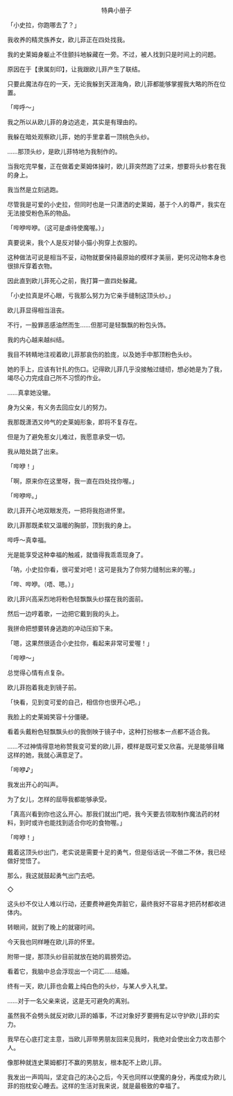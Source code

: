 <p align="center">特典小册子</p>

「小史拉，你跑哪去了？」

我收养的精灵族养女，欧儿菲正在四处找我。

我的史莱姆身躯止不住颤抖地躲藏在一旁。不过，被人找到只是时间上的问题。

原因在于【隶属刻印】，让我跟欧儿菲产生了联结。

只要此魔法存在的一天，无论我躲到天涯海角，欧儿菲都能够掌握我大略的所在位置。

「哔呼～」

我之所以从欧儿菲的身边逃走，其实是有理由的。

我躲在暗处观察欧儿菲，她的手里拿着一顶桃色头纱。

……那顶头纱，是欧儿菲特地为我制作的。

当我吃完早餐，正在做着史莱姆体操时，欧儿菲突然跑了过来，想要将头纱套在我的身上。

我当然是立刻逃跑。

尽管我是可爱的小史拉，但同时也是一只潇洒的史莱姆，基于个人的尊严，我实在无法接受粉色系的物品。

「哔咿哔咿。（这可是虐待使魔喔。）」

真要说来，我个人是反对替小猫小狗穿上衣服的。

这种做法可说是相当不妥，动物就要保持最原始的模样才美丽，更何况动物本身也很排斥穿着衣物。

因此直到欧儿菲死心之前，我打算一直四处躲藏。

「小史拉真是坏心眼，亏我那么努力为它亲手缝制这顶头纱。」

欧儿菲显得相当沮丧。

不行，一股罪恶感油然而生……但那可是轻飘飘的粉包头饰。

我的内心越来越纠结。

我目不转睛地注视着欧儿菲那哀伤的脸庞，以及她手中那顶粉色头纱。

她的手上，应该有针扎的伤口。记得欧儿菲几乎没接触过缝纫，想必她是为了我，竭尽心力完成自己所不习惯的作业。

……真拿她没辙。

身为父亲，有义务去回应女儿的努力。

我那既潇洒又帅气的史莱姆形象，即将不复存在。

但是为了避免惹女儿难过，我愿意承受一切。

我从暗处跳了出来。

「哔咿！」

「啊，原来你在这里呀，我一直在四处找你喔。」

「哔咿哔。」

欧儿菲开心地双眼发亮，一把将我抱进怀里。

欧儿菲那既柔软又温暖的胸部，顶到我的身上。

哔呼～真幸福。

光是能享受这种幸福的触戚，就值得我乖乖现身了。

「呐，小史拉你看，很可爱对吧！这可是我为了你努力缝制出来的喔。」

「哔、哔咿。（唔、嗯。）」

欧儿菲兴高采烈地将粉色轻飘飘头纱摆在我的面前。

然后一边哼着歌，一边把它戴到我的头上。

我拼命把想要转身逃跑的冲动压抑下来。

「嗯，这果然很适合小史拉你，看起来非常可爱喔！」

「哔咿～」

总觉得心情有点复杂。

欧儿菲抱着我走到镜子前。

「快看，见到变可爱的自己，相信你也很开心吧。」

我脸上的史莱姆笑容十分僵硬。

看着头戴粉色轻飘飘头纱的我倒映于镜子中，这种打扮根本一点都不适合我。

……不过神情得意地称赞我变可爱的欧儿菲，模样是既可爱又欣喜。光是能够目睹这样的她，我就心满意足了。

「哔咿♪」

我发出开心的叫声。

为了女儿，怎样的屈辱我都能够承受。

「真高兴看到你也这么开心。那我们就出门吧，我今天要去领取制作魔法药的材料，到时或许也能找到适合你吃的食物喔。」

「哔咿！」

戴着这顶头纱出门，老实说是需要十足的勇气，但是俗话说一不做二不休，我已经做好觉悟了。

那么，我这就鼓起勇气出门去吧。

◇

这头纱不仅让人难以行动，还要费神避免弄脏它，最终我好不容易才把药材都收进体内。

转眼间，就到了晚上的就寝时间。

今天我也同样睡在欧儿菲的怀里。

附带一提，那顶头纱目前就放在她的肩膀旁边。

看着它，我脑中总会浮现出一个词汇……结婚。

终有一天，欧儿菲也会戴上纯白色的头纱，与某人步入礼堂。

……对于一名父亲来说，这是无可避免的离别。

虽然我不会劈头就反对欧儿菲的婚事，不过对象好歹要拥有足以守护欧儿菲的实力。

我早在心底打定主意，当欧儿菲带男朋友回来见我时，我绝对会使出全力攻击那个人。

像那种就连史莱姆都打不赢的男朋友，根本配不上欧儿菲。

我发出一声鸣叫，坚定自己的决心之后，今天也同样以使魔的身分，再度成为欧儿菲的抱枕安心睡去。这样的生活对我来说，就是最极致的幸福了。

